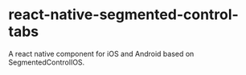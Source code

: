 # react-native-segmented-control-tabs
A react native component for iOS and Android based on SegmentedControlIOS.

